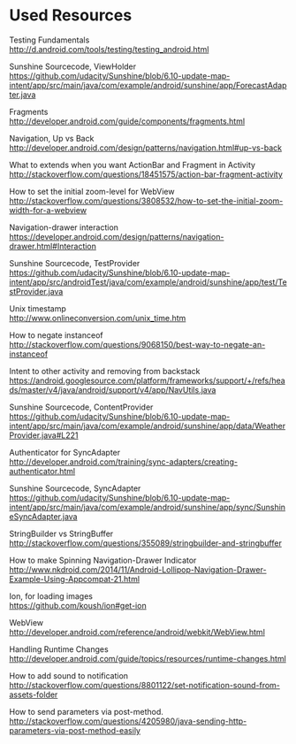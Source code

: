 Used Resources
==============

Testing Fundamentals  
http://d.android.com/tools/testing/testing_android.html

Sunshine Sourcecode, ViewHolder  
https://github.com/udacity/Sunshine/blob/6.10-update-map-intent/app/src/main/java/com/example/android/sunshine/app/ForecastAdapter.java

Fragments  
http://developer.android.com/guide/components/fragments.html

Navigation, Up vs Back  
http://developer.android.com/design/patterns/navigation.html#up-vs-back

What to extends when you want ActionBar and Fragment in Activity  
http://stackoverflow.com/questions/18451575/action-bar-fragment-activity

How to set the initial zoom-level for WebView  
http://stackoverflow.com/questions/3808532/how-to-set-the-initial-zoom-width-for-a-webview

Navigation-drawer interaction  
https://developer.android.com/design/patterns/navigation-drawer.html#Interaction

Sunshine Sourcecode, TestProvider  
https://github.com/udacity/Sunshine/blob/6.10-update-map-intent/app/src/androidTest/java/com/example/android/sunshine/app/test/TestProvider.java

Unix timestamp  
http://www.onlineconversion.com/unix_time.htm

How to negate instanceof  
http://stackoverflow.com/questions/9068150/best-way-to-negate-an-instanceof

Intent to other activity and removing from backstack  
https://android.googlesource.com/platform/frameworks/support/+/refs/heads/master/v4/java/android/support/v4/app/NavUtils.java

Sunshine Sourcecode, ContentProvider  
https://github.com/udacity/Sunshine/blob/6.10-update-map-intent/app/src/main/java/com/example/android/sunshine/app/data/WeatherProvider.java#L221

Authenticator for SyncAdapter  
http://developer.android.com/training/sync-adapters/creating-authenticator.html

Sunshine Sourcecode, SyncAdapter  
https://github.com/udacity/Sunshine/blob/6.10-update-map-intent/app/src/main/java/com/example/android/sunshine/app/sync/SunshineSyncAdapter.java

StringBuilder vs StringBuffer  
http://stackoverflow.com/questions/355089/stringbuilder-and-stringbuffer

How to make Spinning Navigation-Drawer Indicator  
http://www.nkdroid.com/2014/11/Android-Lollipop-Navigation-Drawer-Example-Using-Appcompat-21.html

Ion, for loading images  
https://github.com/koush/ion#get-ion

WebView  
http://developer.android.com/reference/android/webkit/WebView.html

Handling Runtime Changes  
http://developer.android.com/guide/topics/resources/runtime-changes.html

How to add sound to notification  
http://stackoverflow.com/questions/8801122/set-notification-sound-from-assets-folder

How to send parameters via post-method.  
http://stackoverflow.com/questions/4205980/java-sending-http-parameters-via-post-method-easily

